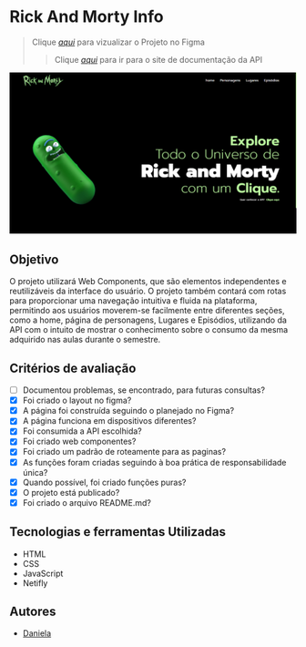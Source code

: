 # Rick And Morty Info

> Clique _[aqui](https://www.figma.com/file/3JkhWsPMAB15mkO3sjp485/Site-Rick-and-Morty?type=design&node-id=90-85&t=AuLgw4revgkJMKCs-0)_ para vizualizar o Projeto no Figma
> > Clique _[aqui](https://rickandmortyapi.com)_ para ir para o site de documentação da API

![](./img/home-rickandmorty.PNG)


## Objetivo

O projeto utilizará Web Components, que são elementos independentes e reutilizáveis da interface do usuário. O projeto também contará com rotas para proporcionar uma navegação intuitiva e fluida na plataforma, permitindo aos usuários moverem-se facilmente entre diferentes seções, como a home, página de personagens, Lugares e Episódios, utilizando da API com o intuito de mostrar o conhecimento sobre o consumo da mesma adquirido nas aulas durante o semestre.

## Critérios de avaliação
- [ ]  Documentou problemas, se encontrado, para futuras consultas?
- [x]  Foi criado o layout no figma?
- [x]  A página foi construída seguindo o planejado no Figma?
- [x]  A página funciona em dispositivos diferentes?
- [x]  Foi consumida a API escolhida?
- [x]  Foi criado web componentes?
- [x]  Foi criado um padrão de roteamente para as paginas?
- [x]  As funções foram criadas seguindo à boa prática de responsabilidade única?
- [x]  Quando possível, foi criado funções puras?
- [x]  O projeto está publicado?
- [x]  Foi criado o arquivo README.md?

## Tecnologias e ferramentas Utilizadas

* HTML 
* CSS
* JavaScript
* Netifly

## Autores
* [Daniela](https://github.com/D4kii)

















